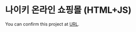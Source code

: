 # 나이키 온라인 쇼핑몰 (HTML+JS)

You can confirm this project at <a href="korean-sh.github.io/nike/">URL</a>.
